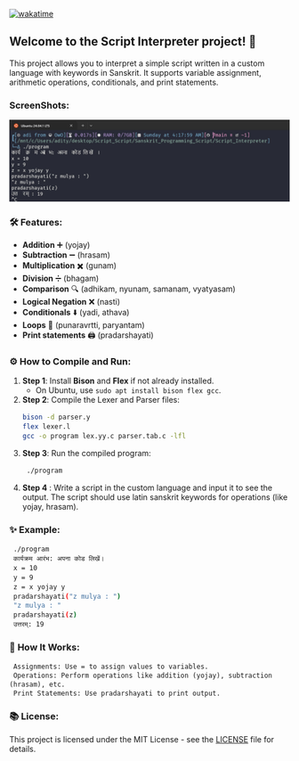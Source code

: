 [![wakatime](https://wakatime.com/badge/github/EchoSingh/EchoSingh.svg)](https://wakatime.com/badge/github/EchoSingh/EchoSingh)
## Welcome to the **Script Interpreter** project! 🚀

This project allows you to interpret a simple script written in a custom language with keywords in Sanskrit. It supports variable assignment, arithmetic operations, conditionals, and print statements.

### **ScreenShots**:
   ![Screenshot](Screenshots/output.jpg)

### 🛠 **Features**:
- **Addition** ➕ (yojay)
- **Subtraction** ➖ (hrasam)
- **Multiplication** ✖️ (gunam)
- **Division** ➗ (bhagam)
- **Comparison** 🔍 (adhikam, nyunam, samanam, vyatyasam)
- **Logical Negation** ❌ (nasti)
- **Conditionals** ⬇️ (yadi, athava)
- **Loops** 🔄 (punaravrtti, paryantam)
- **Print statements** 🖨️ (pradarshayati)

### ⚙️ **How to Compile and Run**:
1. **Step 1**: Install **Bison** and **Flex** if not already installed.
   - On Ubuntu, use `sudo apt install bison flex gcc`.
2. **Step 2**: Compile the Lexer and Parser files:
   ```bash
   bison -d parser.y
   flex lexer.l
   gcc -o program lex.yy.c parser.tab.c -lfl
   ```
3. **Step 3**: Run the compiled program:
   ```bash
    ./program
   ```
4. **Step 4** : Write a script in the custom language and input it to see the output. The script should use latin sanskrit keywords for operations (like yojay, hrasam).


### ✨ **Example**:

   ```bash
    ./program
    कार्यक्रम आरंभ: अपना कोड लिखें।
    x = 10
    y = 9
    z = x yojay y
    pradarshayati("z mulya : ")
    "z mulya : "
    pradarshayati(z)
    उत्तरम्: 19
   ```
### 💬 **How It Works**:
     Assignments: Use = to assign values to variables.
     Operations: Perform operations like addition (yojay), subtraction (hrasam), etc.
     Print Statements: Use pradarshayati to print output.
### 📚 **License**:
This project is licensed under the MIT License - see the [LICENSE](LICENSE) file for details.
 
